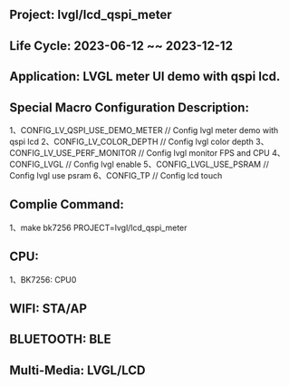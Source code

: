 ## Project: lvgl/lcd_qspi_meter

## Life Cycle: 2023-06-12 ~~ 2023-12-12

## Application: LVGL meter UI demo with qspi lcd.

## Special Macro Configuration Description:
1、CONFIG_LV_QSPI_USE_DEMO_METER  // Config lvgl meter demo with qspi lcd
2、CONFIG_LV_COLOR_DEPTH          // Config lvgl color depth
3、CONFIG_LV_USE_PERF_MONITOR     // Config lvgl monitor FPS and CPU
4、CONFIG_LVGL                    // Config lvgl enable
5、CONFIG_LVGL_USE_PSRAM          // Config lvgl use psram
6、CONFIG_TP                      // Config lcd touch

## Complie Command:
1、make bk7256 PROJECT=lvgl/lcd_qspi_meter

## CPU:
1、BK7256: CPU0

## WIFI: STA/AP

## BLUETOOTH: BLE

## Multi-Media: LVGL/LCD

